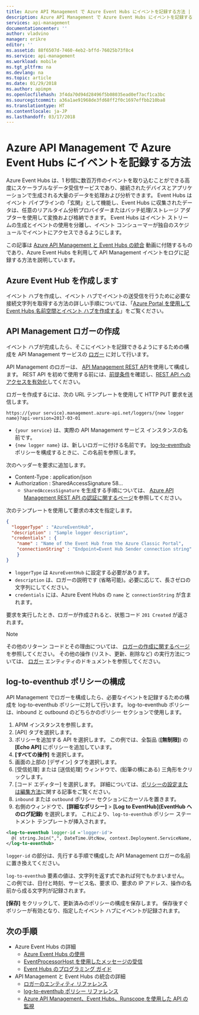 ```yaml
---
title: Azure API Management で Azure Event Hubs にイベントを記録する方法 | Microsoft Docs
description: Azure API Management で Azure Event Hubs にイベントを記録する方法について説明します。
services: api-management
documentationcenter: ''
author: vladvino
manager: erikre
editor: ''
ms.assetid: 88f6507d-7460-4eb2-bffd-76025b73f8c4
ms.service: api-management
ms.workload: mobile
ms.tgt_pltfrm: na
ms.devlang: na
ms.topic: article
ms.date: 01/29/2018
ms.author: apimpm
ms.openlocfilehash: 3f4da70d94d28496f5b08035ead0ef7acf1ca3bc
ms.sourcegitcommit: a36a1ae91968de3fd68ff2f0c1697effbb210ba8
ms.translationtype: HT
ms.contentlocale: ja-JP
ms.lasthandoff: 03/17/2018
---
```

# <a name="how-to-log-events-to-azure-event-hubs-in-azure-api-management"></a>Azure API Management で Azure Event Hubs にイベントを記録する方法
Azure Event Hubs は、1 秒間に数百万件のイベントを取り込むことができる高度にスケーラブルなデータ受信サービスであり、接続されたデバイスとアプリケーションで生成される大量のデータを処理および分析できます。 Event Hubs はイベント パイプラインの「玄関」として機能し、Event Hubs に収集されたデータは、任意のリアルタイム分析プロバイダーまたはバッチ処理/ストレージ アダプターを使用して変換および格納できます。 Event Hubs はイベント ストリームの生成とイベントの使用を分離し、イベント コンシューマーが独自のスケジュールでイベントにアクセスできるようにします。

この記事は [Azure API Management と Event Hubs の統合](https://azure.microsoft.com/documentation/videos/integrate-azure-api-management-with-event-hubs/) 動画に付随するものであり、Azure Event Hubs を利用して API Management イベントをログに記録する方法を説明しています。

## <a name="create-an-azure-event-hub"></a>Azure Event Hub を作成します

イベント ハブを作成し、イベント ハブでイベントの送受信を行うために必要な接続文字列を取得する方法の詳しい手順については、「[Azure Portal を使用して Event Hubs 名前空間とイベント ハブを作成する](https://docs.microsoft.com/azure/event-hubs/event-hubs-create)」をご覧ください。

## <a name="create-an-api-management-logger"></a>API Management ロガーの作成
イベント ハブが完成したら、そこにイベントを記録できるようにするための構成を API Management サービスの [ロガー](https://docs.microsoft.com/rest/api/apimanagement/apimanagementrest/azure-api-management-rest-api-logger-entity) に対して行います。

API Management のロガーは、 [API Management REST API](http://aka.ms/smapi)を使用して構成します。 REST API を初めて使用する前には、[前提条件](https://docs.microsoft.com/rest/api/apimanagement/apimanagementrest/api-management-rest#Prerequisites)を確認し、[REST API へのアクセスを有効化](https://docs.microsoft.com/rest/api/apimanagement/apimanagementrest/api-management-rest#EnableRESTAPI)してください。

ロガーを作成するには、次の URL テンプレートを使用して HTTP PUT 要求を送信します。

`https://{your service}.management.azure-api.net/loggers/{new logger name}?api-version=2017-03-01`

* `{your service}` は、実際の API Management サービス インスタンスの名前です。
* `{new logger name}` は、新しいロガーに付ける名前です。 [log-to-eventhub](https://msdn.microsoft.com/library/azure/dn894085.aspx#log-to-eventhub) ポリシーを構成するときに、この名前を参照します。

次のヘッダーを要求に追加します。

* Content-Type : application/json
* Authorization : SharedAccessSignature 58...
  * `SharedAccessSignature` を生成する手順については、 [Azure API Management REST API の認証に関するページ](https://docs.microsoft.com/rest/api/apimanagement/apimanagementrest/azure-api-management-rest-api-authentication)を参照してください。

次のテンプレートを使用して要求の本文を指定します。

```json
{
  "loggerType" : "AzureEventHub",
  "description" : "Sample logger description",
  "credentials" : {
    "name" : "Name of the Event Hub from the Azure Classic Portal",
    "connectionString" : "Endpoint=Event Hub Sender connection string"
    }
}
```

* `loggerType` は `AzureEventHub` に設定する必要があります。
* `description` は、ロガーの説明です (省略可能)。必要に応じて、長さゼロの文字列にしてください。
* `credentials` には、Azure Event Hubs の `name` と `connectionString` が含まれます。

要求を実行したとき、ロガーが作成されると、状態コード `201 Created` が返されます。

> [!NOTE]
> その他のリターン コードとその理由については、 [ロガーの作成に関するページ](https://docs.microsoft.com/rest/api/apimanagement/apimanagementrest/azure-api-management-rest-api-logger-entity#PUT)を参照してください。 その他の操作 (リスト、更新、削除など) の実行方法については、 [ロガー](https://docs.microsoft.com/rest/api/apimanagement/apimanagementrest/azure-api-management-rest-api-logger-entity) エンティティのドキュメントを参照してください。
>
>

## <a name="configure-log-to-eventhubs-policies"></a>log-to-eventhub ポリシーの構成

API Management でロガーを構成したら、必要なイベントを記録するための構成を log-to-eventhub ポリシーに対して行います。 log-to-eventhub ポリシーは、inbound と outbound のどちらかのポリシー セクションで使用します。

1. APIM インスタンスを参照します。
2. [API] タブを選択します。
3. ポリシーを追加する API を選択します。 この例では、全製品 (**[無制限]**) の **[Echo API]** にポリシーを追加しています。
4. **[すべての操作]** を選択します。
5. 画面の上部の [デザイン] タブを選択します。
6. [受信処理] または [送信処理] ウィンドウで、(鉛筆の横にある) 三角形をクリックします。
7. [コード エディター] を選択します。 詳細については、[ポリシーの設定または編集方法](set-edit-policies.md)に関する記事をご覧ください。
8. `inbound` または `outbound` ポリシー セクションにカーソルを置きます。
9. 右側のウィンドウで、**[詳細なポリシー]** > **[Log to EventHub]\(EventHub へのログ記録\)** を選択します。 これにより、`log-to-eventhub` ポリシー ステートメント テンプレートが挿入されます。

```xml
<log-to-eventhub logger-id ='logger-id'>
  @( string.Join(",", DateTime.UtcNow, context.Deployment.ServiceName, context.RequestId, context.Request.IpAddress, context.Operation.Name))
</log-to-eventhub>
```
`logger-id` の部分は、先行する手順で構成した API Management ロガーの名前に置き換えてください。

`log-to-eventhub` 要素の値は、文字列を返す式であれば何でもかまいません。 この例では、日付と時刻、サービス名、要求 ID、要求の IP アドレス、操作の名前から成る文字列が記録されます。

**[保存]** をクリックして、更新済みのポリシーの構成を保存します。 保存後すぐポリシーが有効となり、指定したイベント ハブにイベントが記録されます。

## <a name="next-steps"></a>次の手順
* Azure Event Hubs の詳細
  * [Azure Event Hubs の使用](../event-hubs/event-hubs-c-getstarted-send.md)
  * [EventProcessorHost を使用したメッセージの受信](../event-hubs/event-hubs-dotnet-standard-getstarted-receive-eph.md)
  * [Event Hubs のプログラミング ガイド](../event-hubs/event-hubs-programming-guide.md)
* API Management と Event Hubs の統合の詳細
  * [ロガーのエンティティ リファレンス](https://docs.microsoft.com/rest/api/apimanagement/apimanagementrest/azure-api-management-rest-api-logger-entity)
  * [log-to-eventhub ポリシー リファレンス](https://docs.microsoft.com/azure/api-management/api-management-advanced-policies#log-to-eventhub)
  * [Azure API Management、Event Hubs、Runscope を使用した API の監視](api-management-log-to-eventhub-sample.md)    

[publisher-portal]: ./media/api-management-howto-log-event-hubs/publisher-portal.png
[create-event-hub]: ./media/api-management-howto-log-event-hubs/create-event-hub.png
[event-hub-connection-string]: ./media/api-management-howto-log-event-hubs/event-hub-connection-string.png
[event-hub-dashboard]: ./media/api-management-howto-log-event-hubs/event-hub-dashboard.png
[receiving-policy]: ./media/api-management-howto-log-event-hubs/receiving-policy.png
[sending-policy]: ./media/api-management-howto-log-event-hubs/sending-policy.png
[event-hub-policy]: ./media/api-management-howto-log-event-hubs/event-hub-policy.png
[add-policy]: ./media/api-management-howto-log-event-hubs/add-policy.png
